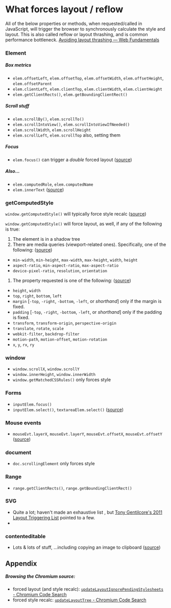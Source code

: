 # What forces layout / reflow

All of the below properties or methods, when requested/called in JavaScript, will trigger the browser to synchronously calculate the style and layout. This is also called reflow or layout thrashing, and is common performance bottleneck. [Avoiding layout thrashing — Web Fundamentals](https://developers.google.com/web/fundamentals/performance/rendering/avoid-large-complex-layouts-and-layout-thrashing?hl=en)

### Element

##### Box metrics
* `elem.offsetLeft`, `elem.offsetTop`, `elem.offsetWidth`, `elem.offsetHeight`, `elem.offsetParent`
* `elem.clientLeft`, `elem.clientTop`, `elem.clientWidth`, `elem.clientHeight`
* `elem.getClientRects()`, `elem.getBoundingClientRect()`

##### Scroll stuff
* `elem.scrollBy()`, `elem.scrollTo()`
* `elem.scrollIntoView()`, `elem.scrollIntoViewIfNeeded()`  
* `elem.scrollWidth`, `elem.scrollHeight`
* `elem.scrollLeft`, `elem.scrollTop` also, setting them


##### Focus
* `elem.focus()`  can trigger a *double* forced layout ([source](https://code.google.com/p/chromium/codesearch#chromium/src/third_party/WebKit/Source/core/dom/Element.cpp&q=updateLayoutIgnorePendingStylesheets%20-f:out%20-f:test&sq=package:chromium&l=2369&ct=rc&cd=4&dr=C))

##### Also…
* `elem.computedRole`, `elem.computedName`  
* `elem.innerText` ([source](https://code.google.com/p/chromium/codesearch#chromium/src/third_party/WebKit/Source/core/dom/Element.cpp&q=updateLayoutIgnorePendingStylesheets%20-f:out%20-f:test&sq=package:chromium&l=2626&ct=rc&cd=4&dr=C))

### getComputedStyle 

`window.getComputedStyle()` will typically force style recalc ([source](https://code.google.com/p/chromium/codesearch#chromium/src/third_party/WebKit/Source/core/dom/Document.cpp&sq=package:chromium&type=cs&l=1860&q=updateLayoutTreeForNodeIfNeeded))

`window.getComputedStyle()` will force layout, as well, if any of the following is true: 

1. The element is in a shadow tree
1. There are media queries (viewport-related ones). Specifically, one of the following: ([source](https://code.google.com/p/chromium/codesearch#chromium/src/third_party/WebKit/Source/core/css/MediaQueryExp.cpp&sq=package:chromium&type=cs&l=163&q=MediaQueryExp::isViewportDependent))
  * `min-width`, `min-height`, `max-width`, `max-height`, `width`, `height`
  * `aspect-ratio`, `min-aspect-ratio`, `max-aspect-ratio`
  * `device-pixel-ratio`, `resolution`, `orientation` 
1. The property requested is one of the following:  ([source](https://code.google.com/p/chromium/codesearch#chromium/src/third_party/WebKit/Source/core/css/CSSComputedStyleDeclaration.cpp&sq=package:chromium&l=457&dr=C&q=isLayoutDependent))
  * `height`, `width`
  * `top`, `right`, `bottom`, `left`
  * `margin` [`-top`, `-right`, `-bottom`, `-left`, or *shorthand*] only if the margin is fixed.
  * `padding` [`-top`, `-right`, `-bottom`, `-left`, or *shorthand*] only if the padding is fixed.
  * `transform`, `transform-origin`, `perspective-origin`
  * `translate`, `rotate`, `scale`
  * `webkit-filter`, `backdrop-filter`
  * `motion-path`, `motion-offset`, `motion-rotation`
  * `x`, `y`, `rx`, `ry`

### window

* `window.scrollX`, `window.scrollY`
* `window.innerHeight`, `window.innerWidth`
* `window.getMatchedCSSRules()` only forces style


### Forms

* `inputElem.focus()`
* `inputElem.select()`, `textareaElem.select()` ([source](https://code.google.com/p/chromium/codesearch#chromium/src/third_party/WebKit/Source/core/html/HTMLTextFormControlElement.cpp&q=updateLayoutIgnorePendingStylesheets%20-f:out%20-f:test&sq=package:chromium&l=192&dr=C))

### Mouse events

* `mouseEvt.layerX`, `mouseEvt.layerY`, `mouseEvt.offsetX`, `mouseEvt.offsetY` ([source](https://code.google.com/p/chromium/codesearch#chromium/src/third_party/WebKit/Source/core/events/MouseRelatedEvent.cpp&q=f:mouserelatedevent%20computeRelativePosition&sq=package:chromium&type=cs&l=132))

### document

* `doc.scrollingElement` only forces style

### Range

* `range.getClientRects()`, `range.getBoundingClientRect()`

### SVG

* Quite a lot; haven't made an exhaustive list , but [Tony Gentilcore's 2011 Layout Triggering List](http://gent.ilcore.com/2011/03/how-not-to-trigger-layout-in-webkit.html) pointed to a few.
* 

### contenteditable
  
* Lots & lots of stuff, …including copying an image to clipboard ([source](https://code.google.com/p/chromium/codesearch#chromium/src/third_party/WebKit/Source/core/editing/Editor.cpp&sq=package:chromium&l=420&dr=C&rcl=1442532378))
  

## Appendix
##### Browsing the Chromium source:
* forced layout (and style recalc): [`updateLayoutIgnorePendingStylesheets` - Chromium Code Search](https://code.google.com/p/chromium/codesearch#search/&q=updateLayoutIgnorePendingStylesheets%20-f:out%20-f:test&sq=package:chromium&type=cs)
* forced style recalc: [`updateLayoutTree` - Chromium Code Search](https://code.google.com/p/chromium/codesearch#search/&q=updateLayoutTree%20-f:out&p=1&sq=package:chromium&type=cs)
